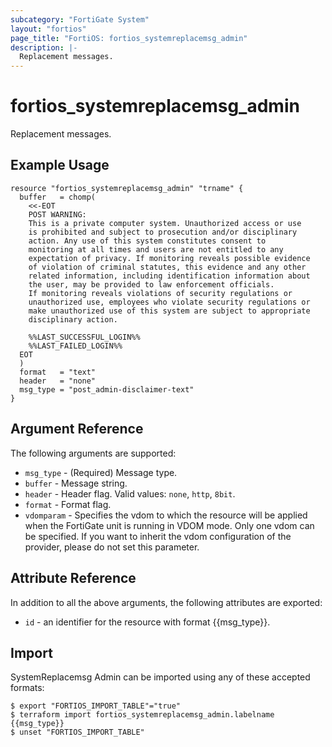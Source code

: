 ```yaml
---
subcategory: "FortiGate System"
layout: "fortios"
page_title: "FortiOS: fortios_systemreplacemsg_admin"
description: |-
  Replacement messages.
---
```


# fortios_systemreplacemsg_admin
Replacement messages.

## Example Usage

```hcl
resource "fortios_systemreplacemsg_admin" "trname" {
  buffer   = chomp(
    <<-EOT
    POST WARNING:
    This is a private computer system. Unauthorized access or use
    is prohibited and subject to prosecution and/or disciplinary
    action. Any use of this system constitutes consent to
    monitoring at all times and users are not entitled to any
    expectation of privacy. If monitoring reveals possible evidence
    of violation of criminal statutes, this evidence and any other
    related information, including identification information about
    the user, may be provided to law enforcement officials.
    If monitoring reveals violations of security regulations or
    unauthorized use, employees who violate security regulations or
    make unauthorized use of this system are subject to appropriate
    disciplinary action.

    %%LAST_SUCCESSFUL_LOGIN%%
    %%LAST_FAILED_LOGIN%%
  EOT
  )
  format   = "text"
  header   = "none"
  msg_type = "post_admin-disclaimer-text"
}
```

## Argument Reference

The following arguments are supported:

* `msg_type` - (Required) Message type.
* `buffer` - Message string.
* `header` - Header flag. Valid values: `none`, `http`, `8bit`.
* `format` - Format flag.
* `vdomparam` - Specifies the vdom to which the resource will be applied when the FortiGate unit is running in VDOM mode. Only one vdom can be specified. If you want to inherit the vdom configuration of the provider, please do not set this parameter.


## Attribute Reference

In addition to all the above arguments, the following attributes are exported:
* `id` - an identifier for the resource with format {{msg_type}}.

## Import

SystemReplacemsg Admin can be imported using any of these accepted formats:
```
$ export "FORTIOS_IMPORT_TABLE"="true"
$ terraform import fortios_systemreplacemsg_admin.labelname {{msg_type}}
$ unset "FORTIOS_IMPORT_TABLE"
```

